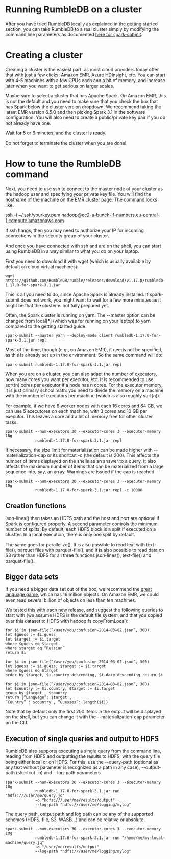 # Running RumbleDB on a cluster

After you have tried RumbleDB locally as explained in the getting started section, you can take RumbleDB to a real cluster
simply by modifying the command line parameters as documented [here for spark-submit](https://spark.apache.org/docs/latest/submitting-applications.html).

# Creating a cluster

Creating a cluster is the easiest part, as most cloud providers today offer that with just a few clicks: Amazon EMR, Azure HDInsight, etc. You can start with 4-5 machines with a few CPUs each and a bit of memory, and increase later when you want to get serious on larger scales.

Maybe sure to select a cluster that has Apache Spark. On Amazon EMR, this is not the default and you need to make sure that you check the box that has Spark below the cluster version dropdown. We recommend taking the latest EMR version 6.5.0 and then picking Spark 3.1 in the software configuration. You will also need to create a public/private key pair if you do not already have one.

Wait for 5 or 6 minutes, and the cluster is ready.

Do not forget to terminate the cluster when you are done!

# How to tune the RumbleDB command

Next, you need to use ssh to connect to the master node of your cluster as the hadoop user and specifying your private key file. You will find the hostname of the machine on the EMR cluster page. The command looks like:

ssh -i ~/.ssh/yourkey.pem hadoop@ec2-a-bunch-if-numbers.eu-central-1.compute.amazonaws.com

If ssh hangs, then you may need to authorize your IP for incoming connections in the security group of your cluster.

And once you have connected with ssh and are on the shell, you can start using RumbleDB in a way similar to what you do on your laptop.

First you need to download it with wget (which is usually available by default on cloud virtual machines):

    wget https://github.com/RumbleDB/rumble/releases/download/v1.17.0/rumbledb-1.17.0-for-spark-3.1.jar

This is all you need to do, since Apache Spark is already installed. If spark-submit does not work, you might want to wait for a few more minutes as it might be that the cluster is not fully prepared yet.

Often, the Spark cluster is running on yarn. The --master option can be changed from local[\*] (which was for running on your laptop) to yarn compared to the getting started guide.

    spark-submit --master yarn --deploy-mode client rumbledb-1.17.0-for-spark-3.1.jar repl
                 
Most of the time, though (e.g., on Amazon EMR), it needs not be specified, as this is already set up in the environment. So the same command will do:

    spark-submit rumbledb-1.17.0-for-spark-3.1.jar repl
                 
When you are on a cluster, you can also adapt the number of executors, how many cores you want per executor, etc. It is recommended to use sqrt(n) cores per executor if a node has n cores. For the executor memory, it is just primary school math: you need to divide the memory on a machine with the number of executors per machine (which is also roughly sqrt(n)).

For example, if we have 6 worker nodes with each 16 cores and 64 GB, we can use 5 executores on each machine, with 3 cores and 10 GB per executor. This leaves a core and a bit of memory free for other cluster tasks.

    spark-submit --num-executors 30 --executor-cores 3 --executor-memory 10g
                 rumbledb-1.17.0-for-spark-3.1.jar repl

If necesasry, the size limit for materialization can be made higher with --materialization-cap or its shortcut -c (the default is 200). This affects the number of items displayed on the shells as an answer to a query. It also affects the maximum number of items that can be materialized from a large sequence into, say, an array. Warnings are issued if the cap is reached.

    spark-submit --num-executors 30 --executor-cores 3 --executor-memory 10g
                 rumbledb-1.17.0-for-spark-3.1.jar repl -c 10000

## Creation functions

json-lines() then takes an HDFS path and the host and port are optional if Spark is configured properly. A second parameter controls the minimum number of splits. By default, each HDFS block is a split if executed on a clustter. In a local execution, there is only one split by default.

The same goes for parallelize(). It is also possible to read text with text-file(), parquet files with parquet-file(), and it is also possible to read data on S3 rather than HDFS for all three functions json-lines(), text-file() and parquet-file().

## Bigger data sets

If you need a bigger data set out of the box, we recommend the [great language game](http://lars.yencken.org/datasets/languagegame/), which has 16 million objects. On Amazon EMR, we could even read several billion of objects on less than ten machines.

We tested this with each new release, and suggest the following queries to start with (we assume HDFS is the default file system, and that you copied over this dataset to HDFS with hadoop fs copyFromLocal):

    for $i in json−file(”/user/you/confusion−2014−03−02.json”, 300)
    let $guess := $i.guess
    let $target := $i.target
    where $guess eq $target
    where $target eq ”Russian”
    return $i
    
    for $i in json−file(”/user/you/confusion−2014−03−02.json”, 300)
    let $guess := $i.guess, $target := $i.target
    where $guess eq $target
    order by $target, $i.country descending, $i.date descending return $i
    
    for $i in json−file(”/user/you/confusion−2014−03−02.json”, 300)
    let $country := $i.country, $target := $i.target
    group by $target , $country
    return {”Language”: $target ,
    ”Country” : $country , ”Guesses”: length($i)}

Note that by default only the first 200 items in the output will be displayed on the shell, but you can change it with the --materialization-cap parameter on the CLI.

## Execution of single queries and output to HDFS

RumbleDB also supports executing a single query from the command line, reading from HDFS and outputting the results to HDFS, with the query file being either local or on HDFS. For this, use the --query-path (optional as any text without parameter is recognized as a path in any case), --output-path (shortcut -o) and --log-path parameters.

    spark-submit --num-executors 30 --executor-cores 3 --executor-memory 10g
                 rumbledb-1.17.0-for-spark-3.1.jar run "hdfs:///user/me/query.jq"
                 -o "hdfs:///user/me/results/output"
                 --log-path "hdfs:///user/me/logging/mylog"

The query path, output path and log path can be any of the supported schemes (HDFS, file, S3, WASB...) and can be relative or absolute.

    spark-submit --num-executors 30 --executor-cores 3 --executor-memory 10g
                 rumbledb-1.17.0-for-spark-3.1.jar run "/home/me/my-local-machine/query.jq"
                 -o "/user/me/results/output"
                 --log-path "hdfs:///user/me/logging/mylog"


